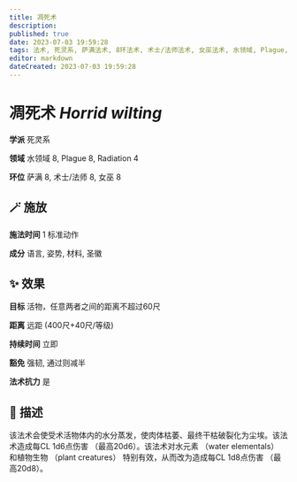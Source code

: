 ```yaml
---
title: 凋死术
description: 
published: true
date: 2023-07-03 19:59:28
tags: 法术, 死灵系, 萨满法术, 8环法术, 术士/法师法术, 女巫法术, 水领域, Plague, Radiation
editor: markdown
dateCreated: 2023-07-03 19:59:28
---
```


# **凋死术** *Horrid wilting*

**学派** 死灵系 

**领域** 水领域 8, Plague 8, Radiation 4

**环位** 萨满 8, 术士/法师 8, 女巫 8

## 🪄 施放

**施法时间** 1 标准动作

**成分** 语言, 姿势, 材料, 圣徽

## ✨ 效果 

**目标** 活物，任意两者之间的距离不超过60尺 

**距离** 远距 (400尺+40尺/等级)  

**持续时间** 立即 

**豁免** 强韧, 通过则减半

**法术抗力** 是

## 📖 描述

该法术会使受术活物体内的水分蒸发，使肉体枯萎、最终干枯破裂化为尘埃。该法术造成每CL 1d6点伤害 （最高20d6）。该法术对水元素 （water elementals） 和植物生物 （plant creatures） 特别有效，从而改为造成每CL 1d8点伤害 （最高20d8）。
    